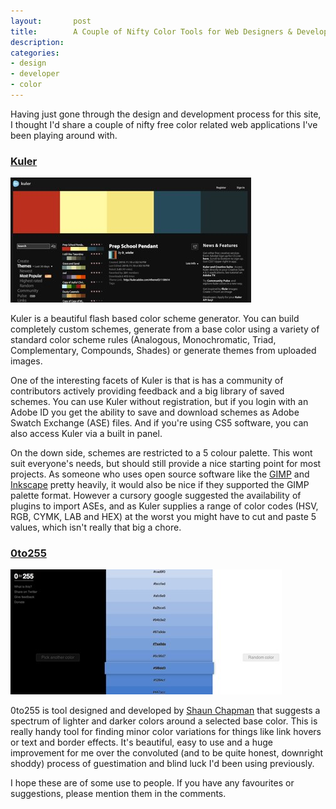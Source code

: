 ```yaml
---
layout:       post
title:        A Couple of Nifty Color Tools for Web Designers & Developers
description: 
categories:     
- design
- developer
- color
---
```


Having just gone through the design and development process for this site, I thought I'd share a couple of nifty free color related web applications I've been playing around with. 

### [Kuler][1]

[![kuler_screenshot][10]][1]

Kuler is a beautiful flash based color scheme generator. You can build completely custom schemes, generate from a base color using a variety of standard color scheme rules (Analogous, Monochromatic, Triad, Complementary, Compounds, Shades) or generate themes from uploaded images.

One of the interesting facets of Kuler is that is has a community of contributors actively providing feedback and a big library of saved schemes. You can use Kuler without registration, but if you login with an Adobe ID you get the ability to save and download schemes as Adobe Swatch Exchange (ASE) files. And if you're using CS5 software, you can also access Kuler via a built in panel.

On the down side, schemes are restricted to a 5 colour palette. This wont suit everyone's needs, but should still provide a nice starting point for most projects. As someone who uses open source software like the [GIMP][4] and [Inkscape][5] pretty heavily, it would also be nice if they supported the GIMP palette format. However a cursory google suggested the availability of plugins to import ASEs, and as Kuler supplies a range of color codes (HSV, RGB, CYMK, LAB and HEX) at the worst you might have to cut and paste 5 values, which isn't really that big a chore.

### [0to255][2]

[![0to255_screenshot][11]][2]

0to255 is tool designed and developed by [Shaun Chapman][3] that suggests a spectrum of lighter and darker colors around a selected base color. This is really handy tool for finding minor color variations for things like link hovers or text and border effects. It's beautiful, easy to use and a huge improvement for me over the convoluted (and to be quite honest, downright shoddy) process of guestimation and blind luck I'd been using previously.

I hope these are of some use to people. If you have any favourites or suggestions, please mention them in the comments.

[1]:http://kuler.adobe.com/
[2]:http://0to255.com/
[3]:http://shaunchapmanblog.com/
[4]:http://gimp.org/
[5]:http://inkscape.org/

[10]:/img/posts/kuler_screenshot.jpg
[11]:/img/posts/0to255_screenshot.jpg
